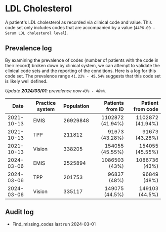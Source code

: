 # LDL Cholesterol

A patient's LDL cholesterol as recorded via clinical code and value. This code set only includes codes that are accompanied by a value (`44P6.00 - Serum LDL cholesterol level`).

## Prevalence log

By examining the prevalence of codes (number of patients with the code in their record) broken down by clinical system, we can attempt to validate the clinical code sets and the reporting of the conditions. Here is a log for this code set. The prevalence range `41.22% - 45.54%` suggests that this code set is likely well defined.

_Update **2024/03/01**: prevalence now `43% - 48%%`._

| Date       | Practice system | Population | Patients from ID | Patient from code |
| ---------- | --------------- | ---------- | ---------------: | ----------------: |
| 2021-10-13 | EMIS            | 26929848   | 1102872 (41.94%) |  1102872 (41.94%) |
| 2021-10-13 | TPP             | 211812     |   91673 (43.28%) |    91673 (43.28%) |
| 2021-10-13 | Vision          | 338205     |  154055 (45.55%) |   154055 (45.55%) |
| 2024-03-06 | EMIS            | 2525894    |    1086503 (43%) |     1086736 (43%) |
| 2024-03-06 | TPP             | 201753     |      96837 (48%) |       96849 (48%) |
| 2024-03-06 | Vision          | 335117     |   149075 (44.5%) |    149103 (44.5%) |

## Audit log

- Find_missing_codes last run 2024-03-01
